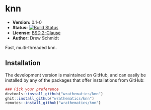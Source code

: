 # knn

* **Version:** 0.1-0
* **Status:** [![Build Status](https://travis-ci.org/wrathematics/knn.png)](https://travis-ci.org/wrathematics/knn)
* **License:** [BSD 2-Clause](http://opensource.org/licenses/BSD-2-Clause)
* **Author:** Drew Schmidt


Fast, multi-threaded knn.


## Installation

<!-- To install the R package, run:

```r
install.packages("coop")
``` -->

The development version is maintained on GitHub, and can easily be installed by any of the packages that offer installations from GitHub:

```r
### Pick your preference
devtools::install_github("wrathematics/knn")
ghit::install_github("wrathematics/knn")
remotes::install_github("wrathematics/knn")
```
